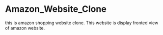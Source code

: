 # Amazon_Website_Clone
this is amazon shopping website clone.
This website is display fronted view of amazon website.

